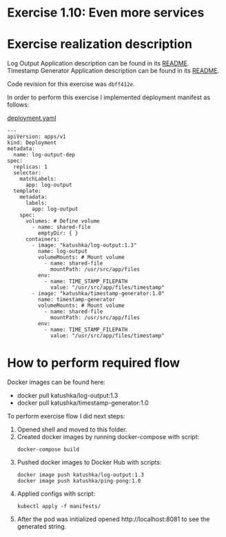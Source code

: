 # Exercise 1.10: Even more services

# Exercise realization description

Log Output Application description can be found in its [README](../log-output/README.md).  
Timestamp Generator Application description can be found in its [README](../timestamp-generator/README.md).

Code revision for this exercise was `dbff412e`.

In order to perform this exercise I implemented deployment manifest as follows:

[deployment.yaml](./manifests/deployment.yaml)
```shell
---
apiVersion: apps/v1
kind: Deployment
metadata:
  name: log-output-dep
spec:
  replicas: 1
  selector:
    matchLabels:
      app: log-output
  template:
    metadata:
      labels:
        app: log-output
    spec:
      volumes: # Define volume
        - name: shared-file
          emptyDir: { }
      containers:
        - image: "katushka/log-output:1.3"
          name: log-output
          volumeMounts: # Mount volume
            - name: shared-file
              mountPath: /usr/src/app/files
          env:
            - name: TIME_STAMP_FILEPATH
              value: "/usr/src/app/files/timestamp"
        - image: "katushka/timestamp-generator:1.0"
          name: timestamp-generator
          volumeMounts: # Mount volume
            - name: shared-file
              mountPath: /usr/src/app/files
          env:
            - name: TIME_STAMP_FILEPATH
              value: "/usr/src/app/files/timestamp"
```


# How to perform required flow

Docker images can be found here:
- docker pull katushka/log-output:1.3
- docker pull katushka/timestamp-generator:1.0

To perform exercise flow I did next steps:

1. Opened shell and moved to this folder.
2. Created docker images by running docker-compose with script:
    ```shell
    docker-compose build
    ```
3. Pushed docker images to Docker Hub with scripts:
    ```shell
    docker image push katushka/log-output:1.3
    docker image push katushka/ping-pong:1.0
    ```
4. Applied configs with script:
    ```shell
    kubectl apply -f manifests/
    ```  
5. After the pod was initialized opened http://localhost:8081 to see the generated string.
